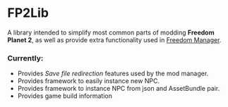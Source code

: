 # FP2Lib

A library intended to simplify most common parts of modding **Freedom Planet 2**, as well as provide extra functionality used in [Freedom Manager](https://github.com/Kuborros/FreedomManager).


### Currently:
* Provides *Save file redirection* features used by the mod manager.
* Provides framework to easily instance new NPC.
* Provides framework to instance NPC from json and AssetBundle pair.
* Provides game build information
